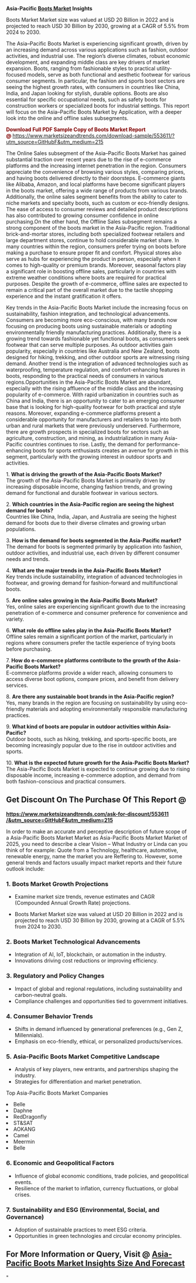 <p><strong>Asia-Pacific&nbsp;<a href=""https://www.marketsizeandtrends.com/download-sample/553611/&amp;utm_source=GitHubF&amp;utm_medium=215"">Boots Market</a> Insights</strong></p><p>Boots Market Market size was valued at USD 20 Billion in 2022 and is projected to reach USD 30 Billion by 2030, growing at a CAGR of 5.5% from 2024 to 2030.</p><p><p>The Asia–Pacific Boots Market is experiencing significant growth, driven by an increasing demand across various applications such as fashion, outdoor activities, and industrial use. The region’s diverse climates, robust economic development, and expanding middle class are key drivers of market expansion. Boots, ranging from fashionable styles to practical utility-focused models, serve as both functional and aesthetic footwear for various consumer segments. In particular, the fashion and sports boot sectors are seeing the highest growth rates, with consumers in countries like China, India, and Japan looking for stylish, durable options. Boots are also essential for specific occupational needs, such as safety boots for construction workers or specialized boots for industrial settings. This report will focus on the Asia–Pacific Boots Market by Application, with a deeper look into the online and offline sales subsegments. <p><strong><span style="color: #800000;">Download Full PDF Sample Copy of Boots Market Report @</span>&nbsp;</strong><a href="https://www.marketsizeandtrends.com/download-sample/553611/?utm_source=GitHubF&amp;utm_medium=215" target="_blank">https://www.marketsizeandtrends.com/download-sample/553611/?utm_source=GitHubF&amp;utm_medium=215</a></p></p><p>The Online Sales subsegment of the Asia–Pacific Boots Market has gained substantial traction over recent years due to the rise of e-commerce platforms and the increasing internet penetration in the region. Consumers appreciate the convenience of browsing various styles, comparing prices, and having boots delivered directly to their doorsteps. E-commerce giants like Alibaba, Amazon, and local platforms have become significant players in the boots market, offering a wide range of products from various brands. Additionally, the online sales segment benefits from the ability to cater to niche markets and specialty boots, such as custom or eco-friendly designs. The ease of access to consumer reviews and detailed product descriptions has also contributed to growing consumer confidence in online purchasing.On the other hand, the Offline Sales subsegment remains a strong component of the boots market in the Asia-Pacific region. Traditional brick-and-mortar stores, including both specialized footwear retailers and large department stores, continue to hold considerable market share. In many countries within the region, consumers prefer trying on boots before making a purchase to ensure proper fit and comfort. Physical stores also serve as hubs for experiencing the product in person, especially when it comes to high-quality or premium brands. Moreover, seasonal factors play a significant role in boosting offline sales, particularly in countries with extreme weather conditions where boots are required for practical purposes. Despite the growth of e-commerce, offline sales are expected to remain a critical part of the overall market due to the tactile shopping experience and the instant gratification it offers.<p>Key trends in the Asia-Pacific Boots Market include the increasing focus on sustainability, fashion integration, and technological advancements. Consumers are becoming more eco-conscious, with many brands now focusing on producing boots using sustainable materials or adopting environmentally friendly manufacturing practices. Additionally, there is a growing trend towards fashionable yet functional boots, as consumers seek footwear that can serve multiple purposes. As outdoor activities gain popularity, especially in countries like Australia and New Zealand, boots designed for hiking, trekking, and other outdoor sports are witnessing rising demand. Another trend is the integration of advanced technologies such as waterproofing, temperature regulation, and comfort-enhancing features in boots, responding to the practical needs of consumers in various regions.Opportunities in the Asia-Pacific Boots Market are abundant, especially with the rising affluence of the middle class and the increasing popularity of e-commerce. With rapid urbanization in countries such as China and India, there is an opportunity to cater to an emerging consumer base that is looking for high-quality footwear for both practical and style reasons. Moreover, expanding e-commerce platforms present a considerable opportunity for manufacturers and retailers to tap into both urban and rural markets that were previously underserved. Furthermore, there are growth prospects in specialized boots for sectors such as agriculture, construction, and mining, as industrialization in many Asia-Pacific countries continues to rise. Lastly, the demand for performance-enhancing boots for sports enthusiasts creates an avenue for growth in this segment, particularly with the growing interest in outdoor sports and activities.<p>1. <b>What is driving the growth of the Asia-Pacific Boots Market?</b><br>The growth of the Asia-Pacific Boots Market is primarily driven by increasing disposable income, changing fashion trends, and growing demand for functional and durable footwear in various sectors.</p><p>2. <b>Which countries in the Asia-Pacific region are seeing the highest demand for boots?</b><br>Countries like China, India, Japan, and Australia are seeing the highest demand for boots due to their diverse climates and growing urban populations.</p><p>3. <b>How is the demand for boots segmented in the Asia-Pacific market?</b><br>The demand for boots is segmented primarily by application into fashion, outdoor activities, and industrial use, each driven by different consumer needs and trends.</p><p>4. <b>What are the major trends in the Asia-Pacific Boots Market?</b><br>Key trends include sustainability, integration of advanced technologies in footwear, and growing demand for fashion-forward and multifunctional boots.</p><p>5. <b>Are online sales growing in the Asia-Pacific Boots Market?</b><br>Yes, online sales are experiencing significant growth due to the increasing penetration of e-commerce and consumer preference for convenience and variety.</p><p>6. <b>What role do offline sales play in the Asia-Pacific Boots Market?</b><br>Offline sales remain a significant portion of the market, particularly in regions where consumers prefer the tactile experience of trying boots before purchasing.</p><p>7. <b>How do e-commerce platforms contribute to the growth of the Asia-Pacific Boots Market?</b><br>E-commerce platforms provide a wider reach, allowing consumers to access diverse boot options, compare prices, and benefit from delivery services.</p><p>8. <b>Are there any sustainable boot brands in the Asia-Pacific region?</b><br>Yes, many brands in the region are focusing on sustainability by using eco-friendly materials and adopting environmentally responsible manufacturing practices.</p><p>9. <b>What kind of boots are popular in outdoor activities within Asia-Pacific?</b><br>Outdoor boots, such as hiking, trekking, and sports-specific boots, are becoming increasingly popular due to the rise in outdoor activities and sports.</p><p>10. <b>What is the expected future growth for the Asia-Pacific Boots Market?</b><br>The Asia-Pacific Boots Market is expected to continue growing due to rising disposable income, increasing e-commerce adoption, and demand from both fashion-conscious and practical consumers.</p></p><h2><strong>Get Discount On The Purchase Of This Report @&nbsp;</strong></h2><p><strong><a href=""https://www.marketsizeandtrends.com/ask-for-discount/553611/&amp;utm_source=GitHubF&amp;utm_medium=215"" target=""_blank"">https://www.marketsizeandtrends.com/ask-for-discount/553611<br />/&amp;utm_source=GitHubF&amp;utm_medium=215</a></strong></p><p>In order to make an accurate and perceptive description of future scope of a Asia-Pacific&nbsp;Boots Market Market as Asia-Pacific&nbsp;Boots Market Market of 2025, you need to describe a clear Vision &ndash; What Industry or Linda can you think of for example: Quote from a Technology, healthcare, automotive, renewable energy, name the market you are Reffering to. However, some general trends and factors usually impact market reports and their future outlook include:</p><h3>1.&nbsp;<strong>Boots Market Growth Projections</strong></h3><ul><li>Examine market size trends, revenue estimates and CAGR (Compounded Annual Growth Rate) projections.</li><li><p>Boots Market Market size was valued at USD 20 Billion in 2022 and is projected to reach USD 30 Billion by 2030, growing at a CAGR of 5.5% from 2024 to 2030.</p></li></ul><h3>2.&nbsp;<strong>Boots Market Technological Advancements</strong></h3><ul><li>Integration of AI, IoT, blockchain, or automation in the industry.</li><li>Innovations driving cost reductions or improving efficiency.</li></ul><h3>3.&nbsp;<strong>Regulatory and Policy Changes</strong></h3><ul><li>Impact of global and regional regulations, including sustainability and carbon-neutral goals.</li><li>Compliance challenges and opportunities tied to government initiatives.</li></ul><h3>4.&nbsp;<strong>Consumer Behavior Trends</strong></h3><ul><li>Shifts in demand influenced by generational preferences (e.g., Gen Z, Millennials).</li><li>Emphasis on eco-friendly, ethical, or personalized products/services.</li></ul><h3>5.&nbsp;<strong>Asia-Pacific Boots Market Competitive Landscape</strong></h3><ul><li>Analysis of key players, new entrants, and partnerships shaping the industry.</li><li>Strategies for differentiation and market penetration.</li></ul><p data-pm-slice=""1 1 []"">Top Asia-Pacific Boots Market Companies</p><div data-test-id=""""><p><li>Belle</li><li> Daphne</li><li> RedDragonfly</li><li> ST&SAT</li><li> AOKANG</li><li> Camel</li><li> Meermin</li><li> Belle</li></p></div><h3>6.&nbsp;<strong>Economic and Geopolitical Factors</strong></h3><ul><li>Influence of global economic conditions, trade policies, and geopolitical events.</li><li>Resilience of the market to inflation, currency fluctuations, or global crises.</li></ul><h3>7.&nbsp;<strong>Sustainability and ESG (Environmental, Social, and Governance)</strong></h3><ul><li>Adoption of sustainable practices to meet ESG criteria.</li><li>Opportunities in green technologies and circular economy principles.</li></ul><h2><strong>For More Information or Query, Visit @&nbsp;</strong><a href=""https://www.verifiedmarketreports.com/product/boots-market-size-and-forecast/"" target=""_blank"">Asia-Pacific Boots Market Insights Size And Forecast</a></h2>"

